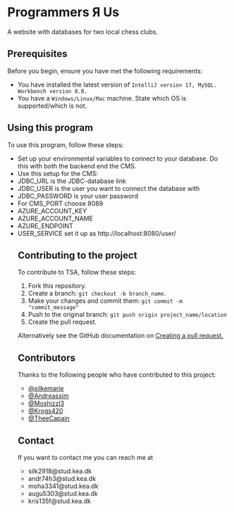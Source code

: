 <h1>Programmers Я Us</h1>

<p>A website with databases for two local chess clubs.</p>


<h2>Prerequisites</h2>
<p>Before you begin, ensure you have met the following requirements:</p>
<ul>
  <li>You have installed the latest version of <code>IntelliJ version 17, MySQL. Workbench version 8.0.  </code></li>
  <li>You have a <code>Windows/Linux/Mac</code> machine. State which OS is supported/which is not.</li>
</ul>

<h2>Using this program</h2>

<p>To use this program, follow these steps:</p>
<ul>
  <li> Set up your environmental variables to connect to your database. Do this with both the backend end the CMS.
  <li>Use this setup for the CMS:
    <li>JDBC_URL is the JDBC-database link
    <li>JDBC_USER is the user you want to connect the database with
      <li>JDBC_PASSWORD is your user password
<li>For CMS_PORT choose 8089
  <li> AZURE_ACCOUNT_KEY
    <li>AZURE_ACCOUNT_NAME
      <li>AZURE_ENDPOINT
        <li>USER_SERVICE set it up as http://localhost:8080/user/
    
<h2>Contributing to the project</h2>
<p>To contribute to TSA, follow these steps:</p>
<ol>
  <li>Fork this repository.</li>
  <li>Create a branch: <code>git checkout -b branch_name</code>.</li>
  <li>Make your changes and commit them: <code>git commit -m "commit_message"</code></li>
  <li>Push to the original branch: <code>git push origin project_name/location</code></li>
  <li>Create the pull request.</li>
</ol>
<p>Alternatively see the GitHub documentation on 
<a href="https://docs.github.com/en/pull-requests/collaborating-with-pull-requests/proposing-changes-to-your-work-with-pull-requests/creating-a-pull-request">Creating a pull request.</a>
</p>

<h2>Contributors</h2>
<p>Thanks to the following people who have contributed to this project:</p>
<ul>
  <li>
    <a href="https://github.com/silkemarie/">@silkemarie</li>
  <li>
    <a href="https://github.com/Andreassim">@Andreassim</a>
  </li>
  <li>
    <a href="https://github.com/Moshizzl3">@Moshizzl3</a>
  </li>
  <li>
    <a href="https://github.com/Krogs420">@Krogs420</a>
  </li>
   <li>
    <a href="https://github.com/TheeCapain">@TheeCapain</a>
  </li>
</ul>

<h2>Contact</h2>
<p>If you want to contact me you can reach me at</p>
<ul>
  <li>silk2918@stud.kea.dk</li>
  <li>andr74h3@stud.kea.dk</li>
  <li>moha3341@stud.kea.dk</li>
  <li>augu5303@stud.kea.dk</li>
  <li>kris135f@stud.kea.dk</li>
</ul>
